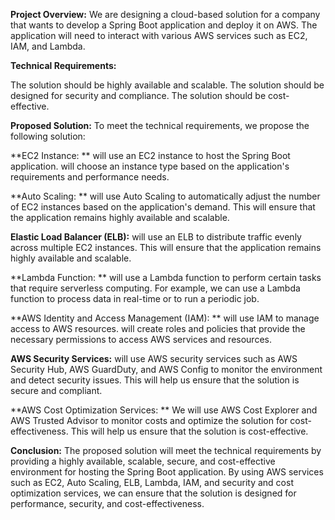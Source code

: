 **Project Overview:**
We are designing a cloud-based solution for a company that wants to develop a Spring Boot application and deploy it on AWS.
The application will need to interact with various AWS services such as EC2, IAM, and Lambda.

**Technical Requirements:**

The solution should be highly available and scalable.
The solution should be designed for security and compliance.
The solution should be cost-effective.

**Proposed Solution:**
To meet the technical requirements, we propose the following solution:

**EC2 Instance: **
will use an EC2 instance to host the Spring Boot application. 
will choose an instance type based on the application's requirements and performance needs.

**Auto Scaling: **
will use Auto Scaling to automatically adjust the number of EC2 instances based on the application's demand. 
This will ensure that the application remains highly available and scalable.

**Elastic Load Balancer (ELB):**
will use an ELB to distribute traffic evenly across multiple EC2 instances. 
This will ensure that the application remains highly available and scalable.

**Lambda Function: **
will use a Lambda function to perform certain tasks that require serverless computing. 
For example, we can use a Lambda function to process data in real-time or to run a periodic job.

**AWS Identity and Access Management (IAM): **
will use IAM to manage access to AWS resources. 
will create roles and policies that provide the necessary permissions to access AWS services and resources.

**AWS Security Services:**
will use AWS security services such as AWS Security Hub, AWS GuardDuty, and AWS Config to monitor the environment and detect security issues. 
This will help us ensure that the solution is secure and compliant.

**AWS Cost Optimization Services: **
We will use AWS Cost Explorer and AWS Trusted Advisor to monitor costs and optimize the solution for cost-effectiveness.
This will help us ensure that the solution is cost-effective.

**Conclusion:**
The proposed solution will meet the technical requirements by providing a highly available, scalable, secure, and cost-effective environment 
for hosting the Spring Boot application. By using AWS services such as EC2, Auto Scaling, ELB, Lambda, IAM, and security and cost optimization services,
we can ensure that the solution is designed for performance, security, and cost-effectiveness.
